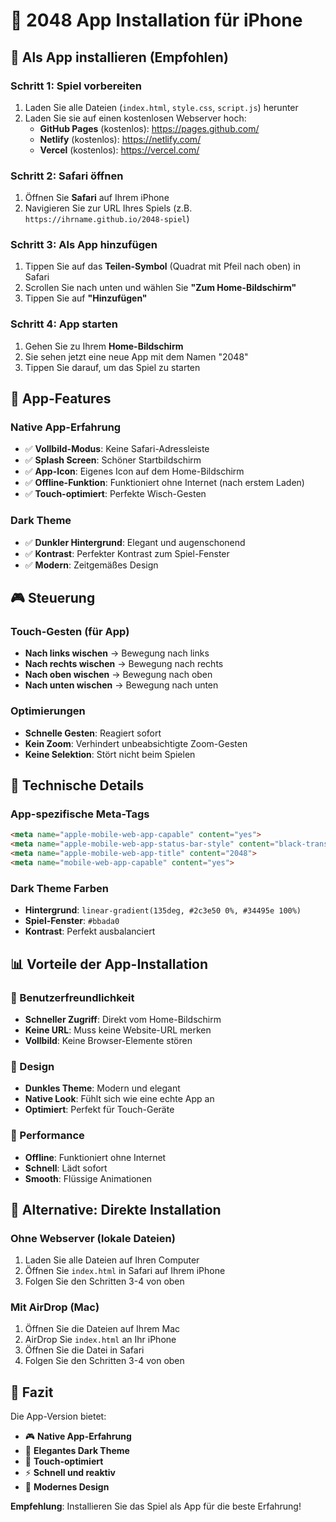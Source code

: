 # 📱 2048 App Installation für iPhone

## 🎯 Als App installieren (Empfohlen)

### Schritt 1: Spiel vorbereiten
1. Laden Sie alle Dateien (`index.html`, `style.css`, `script.js`) herunter
2. Laden Sie sie auf einen kostenlosen Webserver hoch:
   - **GitHub Pages** (kostenlos): https://pages.github.com/
   - **Netlify** (kostenlos): https://netlify.com/
   - **Vercel** (kostenlos): https://vercel.com/

### Schritt 2: Safari öffnen
1. Öffnen Sie **Safari** auf Ihrem iPhone
2. Navigieren Sie zur URL Ihres Spiels (z.B. `https://ihrname.github.io/2048-spiel`)

### Schritt 3: Als App hinzufügen
1. Tippen Sie auf das **Teilen-Symbol** (Quadrat mit Pfeil nach oben) in Safari
2. Scrollen Sie nach unten und wählen Sie **"Zum Home-Bildschirm"**
3. Tippen Sie auf **"Hinzufügen"**

### Schritt 4: App starten
1. Gehen Sie zu Ihrem **Home-Bildschirm**
2. Sie sehen jetzt eine neue App mit dem Namen "2048"
3. Tippen Sie darauf, um das Spiel zu starten

## 🎨 App-Features

### Native App-Erfahrung
- ✅ **Vollbild-Modus**: Keine Safari-Adressleiste
- ✅ **Splash Screen**: Schöner Startbildschirm
- ✅ **App-Icon**: Eigenes Icon auf dem Home-Bildschirm
- ✅ **Offline-Funktion**: Funktioniert ohne Internet (nach erstem Laden)
- ✅ **Touch-optimiert**: Perfekte Wisch-Gesten

### Dark Theme
- ✅ **Dunkler Hintergrund**: Elegant und augenschonend
- ✅ **Kontrast**: Perfekter Kontrast zum Spiel-Fenster
- ✅ **Modern**: Zeitgemäßes Design

## 🎮 Steuerung

### Touch-Gesten (für App)
- **Nach links wischen** → Bewegung nach links
- **Nach rechts wischen** → Bewegung nach rechts
- **Nach oben wischen** → Bewegung nach oben
- **Nach unten wischen** → Bewegung nach unten

### Optimierungen
- **Schnelle Gesten**: Reagiert sofort
- **Kein Zoom**: Verhindert unbeabsichtigte Zoom-Gesten
- **Keine Selektion**: Stört nicht beim Spielen

## 🔧 Technische Details

### App-spezifische Meta-Tags
```html
<meta name="apple-mobile-web-app-capable" content="yes">
<meta name="apple-mobile-web-app-status-bar-style" content="black-translucent">
<meta name="apple-mobile-web-app-title" content="2048">
<meta name="mobile-web-app-capable" content="yes">
```

### Dark Theme Farben
- **Hintergrund**: `linear-gradient(135deg, #2c3e50 0%, #34495e 100%)`
- **Spiel-Fenster**: `#bbada0`
- **Kontrast**: Perfekt ausbalanciert

## 📊 Vorteile der App-Installation

### 🎯 Benutzerfreundlichkeit
- **Schneller Zugriff**: Direkt vom Home-Bildschirm
- **Keine URL**: Muss keine Website-URL merken
- **Vollbild**: Keine Browser-Elemente stören

### 🎨 Design
- **Dunkles Theme**: Modern und elegant
- **Native Look**: Fühlt sich wie eine echte App an
- **Optimiert**: Perfekt für Touch-Geräte

### 🔄 Performance
- **Offline**: Funktioniert ohne Internet
- **Schnell**: Lädt sofort
- **Smooth**: Flüssige Animationen

## 🚀 Alternative: Direkte Installation

### Ohne Webserver (lokale Dateien)
1. Laden Sie alle Dateien auf Ihren Computer
2. Öffnen Sie `index.html` in Safari auf Ihrem iPhone
3. Folgen Sie den Schritten 3-4 von oben

### Mit AirDrop (Mac)
1. Öffnen Sie die Dateien auf Ihrem Mac
2. AirDrop Sie `index.html` an Ihr iPhone
3. Öffnen Sie die Datei in Safari
4. Folgen Sie den Schritten 3-4 von oben

## 🎯 Fazit

Die App-Version bietet:
- 🎮 **Native App-Erfahrung**
- 🌙 **Elegantes Dark Theme**
- 📱 **Touch-optimiert**
- ⚡ **Schnell und reaktiv**
- 🎨 **Modernes Design**

**Empfehlung**: Installieren Sie das Spiel als App für die beste Erfahrung!
